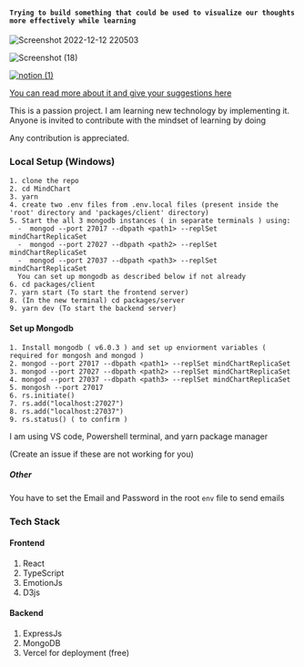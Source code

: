 
#### `Trying to build something that could be used to visualize our thoughts more effectively while learning`
![Screenshot 2022-12-12 220503](https://user-images.githubusercontent.com/106697681/207102372-f4e16f2d-706f-448b-be37-d45bf3e9f531.png)

![Screenshot (18)](https://user-images.githubusercontent.com/106697681/207102393-f0061152-fffe-4624-9b72-cf864f9229aa.png)

[![notion (1)](https://user-images.githubusercontent.com/106697681/195251468-8c27de82-7eb0-4996-aaeb-f34b8749557d.png)](https://alike-stag-3a4.notion.site/Mind-Chart-97668ec9dbbe49cda72c19f0259a2870) 

[You can read more about it and give your suggestions here](https://alike-stag-3a4.notion.site/Mind-Chart-97668ec9dbbe49cda72c19f0259a2870)


This is a passion project. I am learning new technology by implementing it. Anyone is invited to contribute with the mindset of learning by doing


Any contribution is appreciated.

### Local Setup (Windows)
```
1. clone the repo
2. cd MindChart
3. yarn
4. create two .env files from .env.local files (present inside the 'root' directory and 'packages/client' directory)
5. Start the all 3 mongodb instances ( in separate terminals ) using:
  -  mongod --port 27017 --dbpath <path1> --replSet mindChartReplicaSet
  -  mongod --port 27027 --dbpath <path2> --replSet mindChartReplicaSet
  -  mongod --port 27037 --dbpath <path3> --replSet mindChartReplicaSet
  You can set up mongodb as described below if not already
6. cd packages/client
7. yarn start (To start the frontend server)
8. (In the new terminal) cd packages/server
9. yarn dev (To start the backend server)
```
#### Set up Mongodb
```
1. Install mongodb ( v6.0.3 ) and set up enviorment variables ( required for mongosh and mongod )
2. mongod --port 27017 --dbpath <path1> --replSet mindChartReplicaSet
3. mongod --port 27027 --dbpath <path2> --replSet mindChartReplicaSet
4. mongod --port 27037 --dbpath <path3> --replSet mindChartReplicaSet
5. mongosh --port 27017
6. rs.initiate()
7. rs.add("localhost:27027")
8. rs.add("localhost:27037")
9. rs.status() ( to confirm )
```

I am using VS code, Powershell terminal, and yarn package manager

(Create an issue if these are not working for you)

##### Other
You have to set the Email and Password in the root `env` file to send emails

### Tech Stack
#### Frontend
1. React
2. TypeScript
3. EmotionJs
4. D3js
#### Backend
1. ExpressJs
2. MongoDB
3. Vercel for deployment (free)


